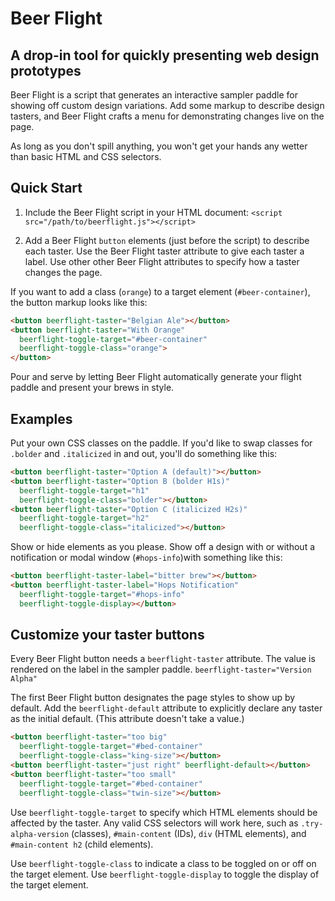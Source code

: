 # Beer Flight

## A drop-in tool for quickly presenting web design prototypes

Beer Flight is a script that generates an interactive sampler paddle for showing off custom design variations. Add some markup to describe design tasters, and Beer Flight crafts a menu for demonstrating changes live on the page.

As long as you don't spill anything, you won't get your hands any wetter than basic HTML and CSS selectors.

## Quick Start

1. Include the Beer Flight script in your HTML document: `<script src="/path/to/beerflight.js"></script>`

2. Add a Beer Flight `button` elements (just before the script) to describe each taster. Use the Beer Flight taster attribute to give each taster a label. Use other other Beer Flight attributes to specify how a taster changes the page.

If you want to add a class (`orange`) to a target element (`#beer-container`), the button markup looks like this:

```html
<button beerflight-taster="Belgian Ale"></button>
<button beerflight-taster="With Orange"
  beerflight-toggle-target="#beer-container"
  beerflight-toggle-class="orange">
</button>
```

Pour and serve by letting Beer Flight automatically generate your flight paddle and present your brews in style.

## Examples

Put your own CSS classes on the paddle. If you'd like to swap classes for `.bolder` and `.italicized` in and out, you'll do something like this:

```html
<button beerflight-taster="Option A (default)"></button>
<button beerflight-taster="Option B (bolder H1s)"
  beerflight-toggle-target="h1"
  beerflight-toggle-class="bolder"></button>
<button beerflight-taster="Option C (italicized H2s)"
  beerflight-toggle-target="h2"
  beerflight-toggle-class="italicized"></button>
```

Show or hide elements as you please. Show off a design with or without a notification or modal window (`#hops-info`)with something like this:

```html
<button beerflight-taster-label="bitter brew"></button>
<button beerflight-taster-label="Hops Notification"
  beerflight-toggle-target="#hops-info"
  beerflight-toggle-display></button>
```

## Customize your taster buttons

Every Beer Flight button needs a `beerflight-taster` attribute. The value is rendered on the label in the sampler paddle. `beerflight-taster="Version Alpha"`

The first Beer Flight button designates the page styles to show up by default. Add the `beerflight-default` attribute to explicitly declare any taster as the initial default. (This attribute doesn't take a value.)

```html
<button beerflight-taster="too big"
  beerflight-toggle-target="#bed-container"
  beerflight-toggle-class="king-size"></button>
<button beerflight-taster="just right" beerflight-default></button>
<button beerflight-taster="too small"
  beerflight-toggle-target="#bed-container"
  beerflight-toggle-class="twin-size"></button>
```

Use `beerflight-toggle-target` to specify which HTML elements should be affected by the taster. Any valid CSS selectors will work here, such as `.try-alpha-version` (classes), `#main-content` (IDs), `div` (HTML elements), and `#main-content h2` (child elements).

Use `beerflight-toggle-class` to indicate a class to be toggled on or off on the target element. Use `beerflight-toggle-display` to toggle the display of the target element.
